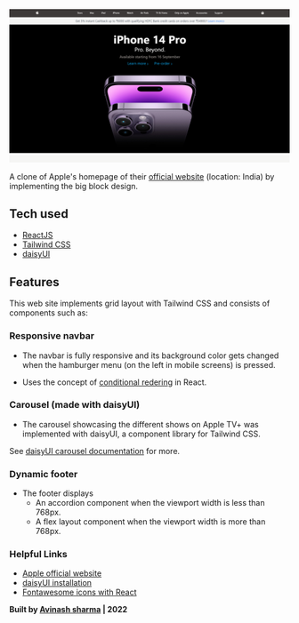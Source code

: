 <img src="./src/carousel-images/Apple-clone-hero-section.png">

A clone of Apple's homepage of their [official website](https://www.apple.com/in/) (location: India) by implementing the big block design.

## Tech used

- [ReactJS](https://reactjs.org/)
- [Tailwind CSS](https://tailwindcss.com/)
- [daisyUI](https://daisyui.com/)

## Features

This web site implements grid layout with Tailwind CSS and consists of components such as:

### Responsive navbar

- The navbar is fully responsive and its background color gets changed when the hamburger menu (on the left in mobile screens) is pressed.

- Uses the concept of [conditional redering](https://reactjs.org/docs/conditional-rendering.html) in React.

### Carousel (made with daisyUI)

- The carousel showcasing the different shows on Apple TV+ was implemented with daisyUI, a component library for Tailwind CSS.

See [daisyUI carousel documentation](https://daisyui.com/components/carousel/) for more.

### Dynamic footer

- The footer displays 
  - An accordion component when the viewport width is less than 768px.
  - A flex layout component when the viewport width is more than 768px. 

### Helpful Links

- [Apple official website](https://www.apple.com/)
- [daisyUI installation](https://daisyui.com/docs/install/)
- [Fontawesome icons with React](https://fontawesome.com/docs/web/use-with/react/)

**Built by [Avinash sharma](https://sumansourabh.netlify.app/) | 2022**
